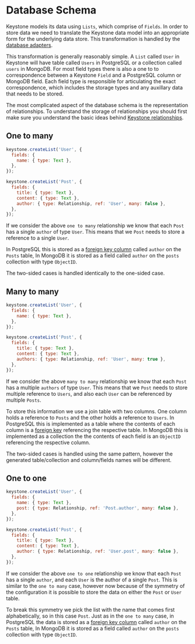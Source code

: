 <!--[meta]
section: discussions
title: Database schema
[meta]-->

# Database Schema

Keystone models its data using `Lists`, which comprise of `Fields`.
In order to store data we need to translate the Keystone data model into an appropriate form for the underlying data store.
This transformation is handled by the [database adapters](/docs/quick-start/adapters.md).

This transformation is generally reasonably simple.
A `List` called `User` in Keystone will have table called `Users` in PostgreSQL or a collection called `users` in MongoDB.
For most field types there is also a one to to correspondence between a Keystone `Field` and a PostgreSQL column or MongoDB field.
Each field type is responsible for articulating the exact correspondence, which includes the storage types and any auxillary data that needs to be stored.

The most complicated aspect of the database schema is the representation of relationships.
To understand the storage of relationships you should first make sure you understand the basic ideas behind [Keystone relationships](/docs/discussions/relationships.md).

## One to many

```javascript
keystone.createList('User', {
  fields: {
    name: { type: Text },
  },
});

keystone.createList('Post', {
  fields: {
    title: { type: Text },
    content: { type: Text },
    author: { type: Relationship, ref: 'User', many: false },
  },
});
```

If we consider the above `one to many` relationship we know that each `Post` has a single `author` of type `User`.
This means that we `Post` needs to store a reference to a single `User`.

In PostgreSQL this is stored as a [foreign key column](https://www.postgresql.org/docs/12/ddl-constraints.html#DDL-CONSTRAINTS-FK) called `author` on the `Posts` table,
In MongoDB it is stored as a field called `author` on the `posts` collection with type `ObjectID`.

The two-sided cases is handled identically to the one-sided case.

## Many to many

```javascript
keystone.createList('User', {
  fields: {
    name: { type: Text },
  },
});

keystone.createList('Post', {
  fields: {
    title: { type: Text },
    content: { type: Text },
    authors: { type: Relationship, ref: 'User', many: true },
  },
});
```

If we consider the above `many to many` relationship we know that each `Post` has a multiple `authors` of type `User`.
This means that we `Post` needs to store multiple reference to `Users`, and also each `User` can be referenced by multiple `Posts`.

To store this information we use a join table with two columns.
One column holds a reference to `Posts` and the other holds a reference to `Users`.
In PostgreSQL this is implemented as a table where the contents of each column is a [foreign key](https://www.postgresql.org/docs/12/ddl-constraints.html#DDL-CONSTRAINTS-FK) referencing the respective table.
In MongoDB this is implemented as a collection the the contents of each field is an `ObjectID` referencing the respective column.

The two-sided cases is handled using the same pattern, however the generated table/collection and column/fields names will be different.

## One to one

```javascript
keystone.createList('User', {
  fields: {
    name: { type: Text },
    post: { type: Relationship, ref: 'Post.author', many: false },
  },
});

keystone.createList('Post', {
  fields: {
    title: { type: Text },
    content: { type: Text },
    author: { type: Relationship, ref: 'User.post', many: false },
  },
});
```

If we consider the above `one to one` relationship we know that each `Post` has a single `author`, and each `User` is the author of a single `Post`.
This is similar to the `one to many` case, however now because of the symmetry of the configuration it is possible to store the data on either the `Post` or `User` table.

To break this symmetry we pick the list with the name that comes first alphabetically, so in this case `Post`.
Just as in the `one to many` case, in PostgreSQL the data is stored as a [foreign key column](https://www.postgresql.org/docs/12/ddl-constraints.html#DDL-CONSTRAINTS-FK) called `author` on the `Posts` table,
In MongoDB it is stored as a field called `author` on the `posts` collection with type `ObjectID`.
